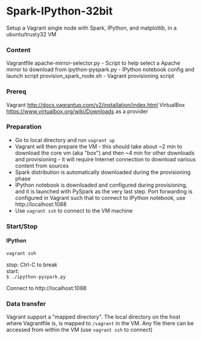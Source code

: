# Spark-IPython-32bit

Setup a Vagrant single node with Spark, IPython, and matplotlib, in a ubuntu/trusty32 VM

### Content

Vagrantfile
apache-mirror-selector.py - Script to help select a Apache mirror to download from
ipython-pyspark.py - IPython notebook config and launch script
provision_spark_node.sh - Vagrant provisioning script

### Prereq

Vagrant http://docs.vagrantup.com/v2/installation/index.html
VirtualBox https://www.virtualbox.org/wiki/Downloads as a provider

### Preparation

  - Go to local directory and run `vagrant up`
  - Vagrant will then prepare the VM - this should take about ~2 min to download the core vm (aka "box") and then ~4 min for other downloads and provisioning - it will require Internet connection to download various content from sources
  - Spark distribution is automatically downloaded during the provisioning phase
  - IPython notebook is downloaded and configured during provisioning, and it is launched with PySpark as the very last step. Port forwarding is configured in Vagrant such that to connect to IPython notebook, use http://localhost:1088
  - Use `vagrant ssh` to connect to the VM machine

### Start/Stop

#### IPython

`vagrant ssh`

stop: Ctrl-C to break  
start:  
`$ ./ipython-pyspark.py`

Connect to http://localhost:1088

### Data transfer

Vagrant support a "mapped directory". The local directory on the host where Vagrantfile is, is mapped to `/vagrant` in the VM. Any file there can be accessed from within the VM (use `vagrant ssh` to connect)
